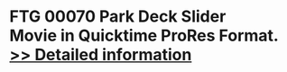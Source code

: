 # FTG 00070 Park Deck Slider<br />Movie in Quicktime ProRes Format.<br />[>> Detailed information](https://secure.shareit.com/shareit/product.html?productid=300618452&affiliateid=200057808)